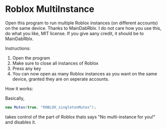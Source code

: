 # Roblox MultiInstance
Open this program to run multiple Roblox instances (on different accounts) on the same device. Thanks to MainDabRblx.
I do not care how you use this, do what you like, MIT license. If you give aany credit, it should be to MainDabRblx.

Instructions:
  1. Open the program
  2. Make sure to close all instances of Roblox
  3. Press any key
  4. You can now open as many Roblox instances as you want on the same device, granted they are on seperate accounts.

How it works:

  Basically,
  ```c#
  new Mutex(true, "ROBLOX_singletonMutex");
  ```
  takes control of the part of Roblox thats says "No multi-instance for you!" and disables it.
